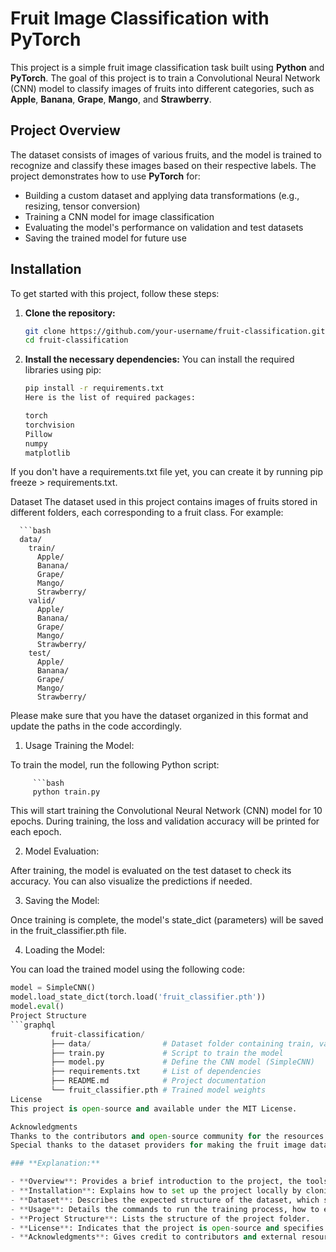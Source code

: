 
# Fruit Image Classification with PyTorch

This project is a simple fruit image classification task built using **Python** and **PyTorch**. The goal of this project is to train a Convolutional Neural Network (CNN) model to classify images of fruits into different categories, such as **Apple**, **Banana**, **Grape**, **Mango**, and **Strawberry**.

## Project Overview

The dataset consists of images of various fruits, and the model is trained to recognize and classify these images based on their respective labels. The project demonstrates how to use **PyTorch** for:

- Building a custom dataset and applying data transformations (e.g., resizing, tensor conversion)
- Training a CNN model for image classification
- Evaluating the model's performance on validation and test datasets
- Saving the trained model for future use

## Installation

To get started with this project, follow these steps:

1. **Clone the repository:**

   ```bash
   git clone https://github.com/your-username/fruit-classification.git
   cd fruit-classification
2. **Install the necessary dependencies:**
You can install the required libraries using pip:
     ```bash
     pip install -r requirements.txt
     Here is the list of required packages:

   torch
   torchvision
   Pillow
   numpy
   matplotlib

If you don't have a requirements.txt file yet, you can create it by running pip freeze > requirements.txt.

Dataset
The dataset used in this project contains images of fruits stored in different folders, each corresponding to a fruit class. For example:

      ```bash
      data/
        train/
          Apple/
          Banana/
          Grape/
          Mango/
          Strawberry/
        valid/
          Apple/
          Banana/
          Grape/
          Mango/
          Strawberry/
        test/
          Apple/
          Banana/
          Grape/
          Mango/
          Strawberry/
Please make sure that you have the dataset organized in this format and update the paths in the code accordingly.

1. Usage
Training the Model:

To train the model, run the following Python script:

         ```bash
         python train.py
This will start training the Convolutional Neural Network (CNN) model for 10 epochs. During training, the loss and validation accuracy will be printed for each epoch.

2. Model Evaluation:

After training, the model is evaluated on the test dataset to check its accuracy. You can also visualize the predictions if needed.

3. Saving the Model:

Once training is complete, the model's state_dict (parameters) will be saved in the fruit_classifier.pth file.

4. Loading the Model:

You can load the trained model using the following code:

```python
model = SimpleCNN()
model.load_state_dict(torch.load('fruit_classifier.pth'))
model.eval()
Project Structure
```graphql
         fruit-classification/
         ├── data/                # Dataset folder containing train, valid, test data
         ├── train.py             # Script to train the model
         ├── model.py             # Define the CNN model (SimpleCNN)
         ├── requirements.txt     # List of dependencies
         ├── README.md            # Project documentation
         └── fruit_classifier.pth # Trained model weights
License
This project is open-source and available under the MIT License.

Acknowledgments
Thanks to the contributors and open-source community for the resources and libraries that made this project possible.
Special thanks to the dataset providers for making the fruit image dataset available.

### **Explanation:**

- **Overview**: Provides a brief introduction to the project, the tools and libraries used, and the objective.
- **Installation**: Explains how to set up the project locally by cloning the repository and installing dependencies.
- **Dataset**: Describes the expected structure of the dataset, which should be organized into subfolders for training, validation, and testing.
- **Usage**: Details the commands to run the training process, how to evaluate the model, and how to save/load the trained model.
- **Project Structure**: Lists the structure of the project folder.
- **License**: Indicates that the project is open-source and specifies the license (MIT in this case).
- **Acknowledgments**: Gives credit to contributors and external resources.
